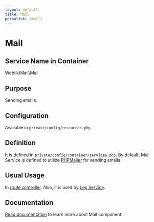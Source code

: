 ```yaml
---
layout: default
title: Mail
permalink: /mail/
---
```

# Mail
## Service Name in Container
Webiik\Mail\Mail

## Purpose
Sending emails.  

## Configuration
Available in `private/config/resources.php`.

## Definition
It is defined in `private/config/container/services.php`. By default, Mail Service is defined to utilize [PHPMailer](https://github.com/PHPMailer/PHPMailer) for sending emails.  

## Usual Usage
In [route controller](/routing). Also, it is used by [Log Service](/log).

## Documentation
[Read documentation](https://github.com/webiik/mail) to learn more about Mail component.